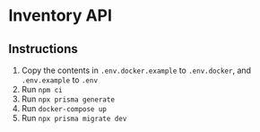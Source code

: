 # Inventory API

## Instructions
1. Copy the contents in `.env.docker.example` to `.env.docker`, and `.env.example` to `.env`
2. Run `npm ci`
3. Run `npx prisma generate`
4. Run `docker-compose up`
5. Run `npx prisma migrate dev`
